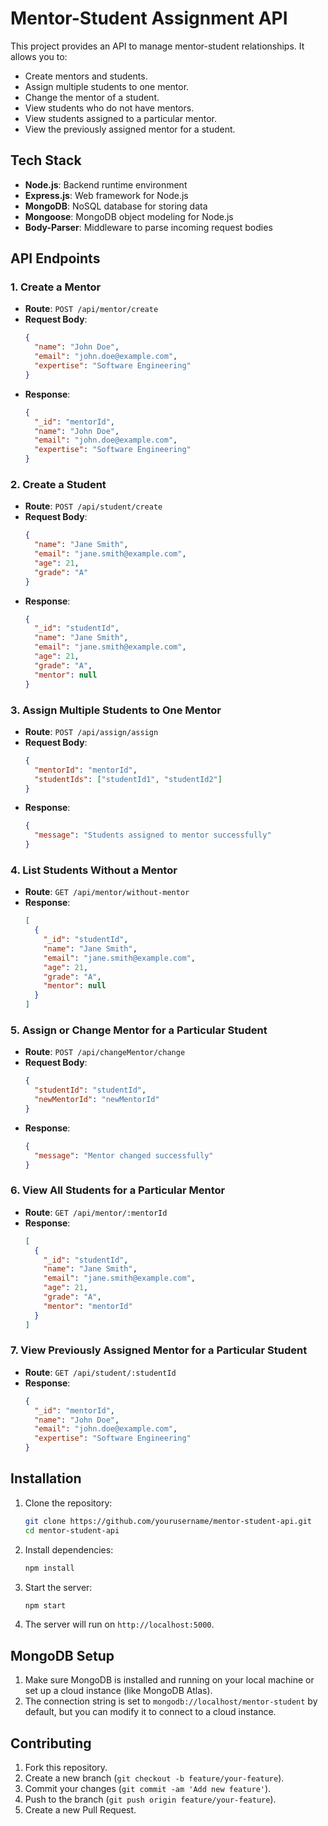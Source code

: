 # Mentor-Student Assignment API

This project provides an API to manage mentor-student relationships. It allows you to:

- Create mentors and students.
- Assign multiple students to one mentor.
- Change the mentor of a student.
- View students who do not have mentors.
- View students assigned to a particular mentor.
- View the previously assigned mentor for a student.

## Tech Stack

- **Node.js**: Backend runtime environment
- **Express.js**: Web framework for Node.js
- **MongoDB**: NoSQL database for storing data
- **Mongoose**: MongoDB object modeling for Node.js
- **Body-Parser**: Middleware to parse incoming request bodies

## API Endpoints

### 1. Create a Mentor
- **Route**: `POST /api/mentor/create`
- **Request Body**:
  ```json
  {
    "name": "John Doe",
    "email": "john.doe@example.com",
    "expertise": "Software Engineering"
  }
  ```
- **Response**: 
  ```json
  {
    "_id": "mentorId",
    "name": "John Doe",
    "email": "john.doe@example.com",
    "expertise": "Software Engineering"
  }
  ```

### 2. Create a Student
- **Route**: `POST /api/student/create`
- **Request Body**:
  ```json
  {
    "name": "Jane Smith",
    "email": "jane.smith@example.com",
    "age": 21,
    "grade": "A"
  }
  ```
- **Response**:
  ```json
  {
    "_id": "studentId",
    "name": "Jane Smith",
    "email": "jane.smith@example.com",
    "age": 21,
    "grade": "A",
    "mentor": null
  }
  ```

### 3. Assign Multiple Students to One Mentor
- **Route**: `POST /api/assign/assign`
- **Request Body**:
  ```json
  {
    "mentorId": "mentorId",
    "studentIds": ["studentId1", "studentId2"]
  }
  ```
- **Response**:
  ```json
  {
    "message": "Students assigned to mentor successfully"
  }
  ```

### 4. List Students Without a Mentor
- **Route**: `GET /api/mentor/without-mentor`
- **Response**:
  ```json
  [
    {
      "_id": "studentId",
      "name": "Jane Smith",
      "email": "jane.smith@example.com",
      "age": 21,
      "grade": "A",
      "mentor": null
    }
  ]
  ```

### 5. Assign or Change Mentor for a Particular Student
- **Route**: `POST /api/changeMentor/change`
- **Request Body**:
  ```json
  {
    "studentId": "studentId",
    "newMentorId": "newMentorId"
  }
  ```
- **Response**:
  ```json
  {
    "message": "Mentor changed successfully"
  }
  ```

### 6. View All Students for a Particular Mentor
- **Route**: `GET /api/mentor/:mentorId`
- **Response**:
  ```json
  [
    {
      "_id": "studentId",
      "name": "Jane Smith",
      "email": "jane.smith@example.com",
      "age": 21,
      "grade": "A",
      "mentor": "mentorId"
    }
  ]
  ```

### 7. View Previously Assigned Mentor for a Particular Student
- **Route**: `GET /api/student/:studentId`
- **Response**:
  ```json
  {
    "_id": "mentorId",
    "name": "John Doe",
    "email": "john.doe@example.com",
    "expertise": "Software Engineering"
  }
  ```

## Installation

1. Clone the repository:
   ```bash
   git clone https://github.com/yourusername/mentor-student-api.git
   cd mentor-student-api
   ```

2. Install dependencies:
   ```bash
   npm install
   ```

3. Start the server:
   ```bash
   npm start
   ```

4. The server will run on `http://localhost:5000`.

## MongoDB Setup

1. Make sure MongoDB is installed and running on your local machine or set up a cloud instance (like MongoDB Atlas).
2. The connection string is set to `mongodb://localhost/mentor-student` by default, but you can modify it to connect to a cloud instance.

## Contributing

1. Fork this repository.
2. Create a new branch (`git checkout -b feature/your-feature`).
3. Commit your changes (`git commit -am 'Add new feature'`).
4. Push to the branch (`git push origin feature/your-feature`).
5. Create a new Pull Request.
